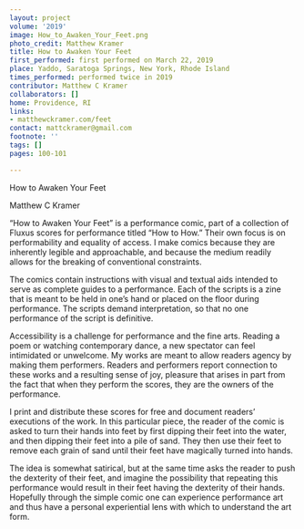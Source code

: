```yaml
---
layout: project
volume: '2019'
image: How_to_Awaken_Your_Feet.png
photo_credit: Matthew Kramer
title: How to Awaken Your Feet
first_performed: first performed on March 22, 2019
place: Yaddo, Saratoga Springs, New York, Rhode Island
times_performed: performed twice in 2019
contributor: Matthew C Kramer
collaborators: []
home: Providence, RI
links:
- matthewckramer.com/feet
contact: mattckramer@gmail.com
footnote: ''
tags: []
pages: 100-101

---
```


How to Awaken Your Feet

Matthew C Kramer

“How to Awaken Your Feet” is a performance comic, part of a collection of Fluxus scores for performance titled “How to How.” Their own focus is on performability and equality of access. I make comics because they are inherently legible and approachable, and because the medium readily allows for the breaking of conventional constraints.

The comics contain instructions with visual and textual aids intended to serve as complete guides to a performance. Each of the scripts is a zine that is meant to be held in one’s hand or placed on the floor during performance. The scripts demand interpretation, so that no one performance of the script is definitive.

Accessibility is a challenge for performance and the fine arts. Reading a poem or watching contemporary dance, a new spectator can feel intimidated or unwelcome. My works are meant to allow readers agency by making them performers. Readers and performers report connection to these works and a resulting sense of joy, pleasure that arises in part from the fact that when they perform the scores, they are the owners of the performance.

I print and distribute these scores for free and document readers’ executions of the work. In this particular piece, the reader of the comic is asked to turn their hands into feet by first dipping their feet into the water, and then dipping their feet into a pile of sand. They then use their feet to remove each grain of sand until their feet have magically turned into hands.

The idea is somewhat satirical, but at the same time asks the reader to push the dexterity of their feet, and imagine the possibility that repeating this performance would result in their feet having the dexterity of their hands. Hopefully through the simple comic one can experience performance art and thus have a personal experiential lens with which to understand the art form.
